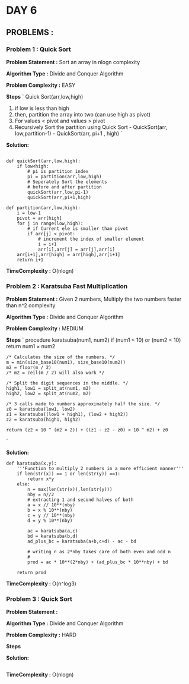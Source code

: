 # DAY 6 

## PROBLEMS : 

### Problem 1 : Quick Sort

**Problem Statement :**
Sort an array in nlogn complexity

**Algorithm Type :** Divide and Conquer Algorithm

**Problem Complexity :** EASY

**Steps**
`
Quick Sort(arr,low,high) 
  1. if low is less than high
  2. then, partition the array into two (can use high as pivot)
  3. For values < pivot and values > pivot
  4. Recursively Sort the partition using  Quick Sort
    - QuickSort(arr, low,partition-1)
    - QuickSort(arr, pi+1 , high)
`

**Solution:**

```python3

def quickSort(arr,low,high):
    if low<high:
        # pi is partition index
        pi = partition(arr,low,high)
        # Seperately Sort the elements
        # before and after partition
        quickSort(arr,low,pi-1)
        quickSort(arr,pi+1,high)

def partition(arr,low,high):
    i = low-1
    pivot = arr[high]
    for j in range(low,high):
        # if Current ele is smaller than pivot
        if arr[j] < pivot:
            # increment the index of smaller element
            i = i+1
            arr[i],arr[j] = arr[j],arr[i]
    arr[i+1],arr[high] = arr[high],arr[i+1]
    return i+1
```

**TimeComplexity :** O(nlogn)


### Problem 2 : Karatsuba Fast Multiplication

**Problem Statement :**
Given 2 numbers, Multiply the two numbers faster than n^2 complexity

**Algorithm Type :** Divide and Conquer Algorithm

**Problem Complexity :** MEDIUM

**Steps**
`
procedure karatsuba(num1, num2)
    if (num1 < 10) or (num2 < 10)
        return num1 × num2
    
    /* Calculates the size of the numbers. */
    m = min(size_base10(num1), size_base10(num2))
    m2 = floor(m / 2) 
    /* m2 = ceil(m / 2) will also work */
    
    /* Split the digit sequences in the middle. */
    high1, low1 = split_at(num1, m2)
    high2, low2 = split_at(num2, m2)
    
    /* 3 calls made to numbers approximately half the size. */
    z0 = karatsuba(low1, low2)
    z1 = karatsuba((low1 + high1), (low2 + high2))
    z2 = karatsuba(high1, high2)
    
    return (z2 × 10 ^ (m2 × 2)) + ((z1 - z2 - z0) × 10 ^ m2) + z0
`

**Solution:**

```python3
def karatsuba(x,y):
    '''Function to multiply 2 numbers in a more efficient manner'''
    if len(str(x)) == 1 or len(str(y)) ==1:
        return x*y
    else:
        n = max(len(str(x)),len(str(y)))
        nby = n//2
        # extracting 1 and second halves of both
        a = x // 10**(nby)
        b = x % 10**(nby)
        c = y // 10**(nby)
        d = y % 10**(nby)

        ac = karatsuba(a,c)
        bd = karatsuba(b,d)
        ad_plus_bc = karatsuba(a+b,c+d) - ac - bd

        # writing n as 2*nby takes care of both even and odd n
        #
        prod = ac * 10**(2*nby) + (ad_plus_bc * 10**nby) + bd
    
    return prod
```

**TimeComplexity :** O(n^log3)


### Problem 3 : Quick Sort

**Problem Statement :**

**Algorithm Type :** Divide and Conquer Algorithm

**Problem Complexity :** HARD

**Steps**
`
`

**Solution:**

```python3
```

**TimeComplexity :** O(nlogn)


